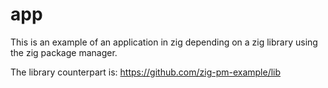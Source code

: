 # app

This is an example of an application in zig depending on a zig library using the zig package manager.

The library counterpart is: https://github.com/zig-pm-example/lib
